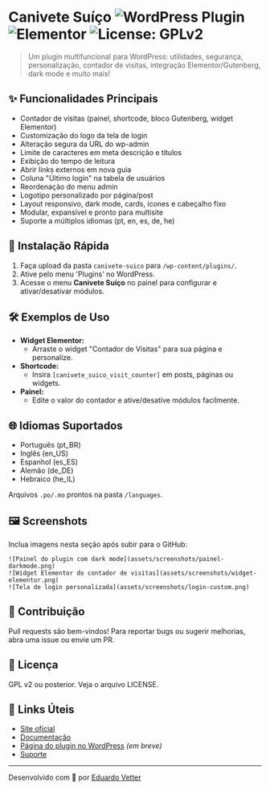 # Canivete Suíço ![WordPress Plugin](https://img.shields.io/badge/WordPress-Plugin-blue?logo=wordpress) ![Elementor](https://img.shields.io/badge/Elementor-Compatible-orange?logo=elementor) ![License: GPLv2](https://img.shields.io/badge/license-GPLv2-blue)

> Um plugin multifuncional para WordPress: utilidades, segurança, personalização, contador de visitas, integração Elementor/Gutenberg, dark mode e muito mais!

## ✨ Funcionalidades Principais
- Contador de visitas (painel, shortcode, bloco Gutenberg, widget Elementor)
- Customização do logo da tela de login
- Alteração segura da URL do wp-admin
- Limite de caracteres em meta descrição e títulos
- Exibição do tempo de leitura
- Abrir links externos em nova guia
- Coluna "Último login" na tabela de usuários
- Reordenação do menu admin
- Logotipo personalizado por página/post
- Layout responsivo, dark mode, cards, ícones e cabeçalho fixo
- Modular, expansível e pronto para multisite
- Suporte a múltiplos idiomas (pt, en, es, de, he)

## 🚀 Instalação Rápida
1. Faça upload da pasta `canivete-suico` para `/wp-content/plugins/`.
2. Ative pelo menu 'Plugins' no WordPress.
3. Acesse o menu **Canivete Suíço** no painel para configurar e ativar/desativar módulos.

## 🛠️ Exemplos de Uso
- **Widget Elementor:**
  - Arraste o widget "Contador de Visitas" para sua página e personalize.
- **Shortcode:**
  - Insira `[canivete_suico_visit_counter]` em posts, páginas ou widgets.
- **Painel:**
  - Edite o valor do contador e ative/desative módulos facilmente.

## 🌐 Idiomas Suportados
- Português (pt_BR)
- Inglês (en_US)
- Espanhol (es_ES)
- Alemão (de_DE)
- Hebraico (he_IL)

Arquivos `.po/.mo` prontos na pasta `/languages`.

## 🖼️ Screenshots
Inclua imagens nesta seção após subir para o GitHub:
```
![Painel do plugin com dark mode](assets/screenshots/painel-darkmode.png)
![Widget Elementor do contador de visitas](assets/screenshots/widget-elementor.png)
![Tela de login personalizada](assets/screenshots/login-custom.png)
```

## 🤝 Contribuição
Pull requests são bem-vindos! Para reportar bugs ou sugerir melhorias, abra uma issue ou envie um PR.

## 📄 Licença
GPL v2 ou posterior. Veja o arquivo LICENSE.

## 🔗 Links Úteis
- [Site oficial](https://eduvetter.com/canivete-suico)
- [Documentação](https://eduvetter.com/canivete-suico#docs)
- [Página do plugin no WordPress](https://wordpress.org/plugins/canivete-suico) *(em breve)*
- [Suporte](https://eduvetter.com/suporte)

---
Desenvolvido com 💙 por [Eduardo Vetter](https://eduvetter.com)
